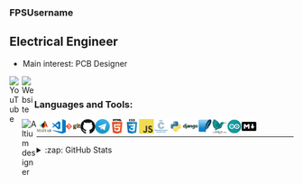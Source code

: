 ### FPSUsername

## Electrical Engineer
* Main interest: PCB Designer

[<img align="left" alt="YouTube" width="22px" src="https://cdn.jsdelivr.net/npm/simple-icons@v3/icons/youtube.svg" />][youtube]
[<img align="left" alt="Website" width="22px" src="https://fpsusername.ml/images/rel/android-icon-512x512.png" />][website]

<br />

### Languages and Tools:

<img align="left" alt="Altium designer" width="26px" src="https://i1.wp.com/i-loadzone.com/wp-content/uploads/2020/02/Altium-Designer.png" />
<img align="left" alt="Matlab" width="26px" src="https://raw.githubusercontent.com/github/explore/main/topics/matlab/matlab.png" />
<img align="left" alt="Visual Studio Code" width="26px" src="https://raw.githubusercontent.com/github/explore/main/topics/visual-studio-code/visual-studio-code.png" />
<img align="left" alt="Git" width="26px" src="https://raw.githubusercontent.com/github/explore/main/topics/git/git.png" />
<img align="left" alt="GitHub" width="26px" src="https://raw.githubusercontent.com/github/explore/main/topics/github/github.png" />
<img align="left" alt="Telegram" width="26px" src="https://raw.githubusercontent.com/github/explore/main/topics/telegram/telegram.png" />
<img align="left" alt="HTML5" width="26px" src="https://raw.githubusercontent.com/github/explore/main/topics/html/html.png" />
<img align="left" alt="CSS3" width="26px" src="https://raw.githubusercontent.com/github/explore/main/topics/css/css.png" />
<img align="left" alt="JavaScript" width="26px" src="https://raw.githubusercontent.com/github/explore/main/topics/javascript/javascript.png" />
<img align="left" alt="C" width="26px" src="https://raw.githubusercontent.com/github/explore/main/topics/c/c.png" />
<img align="left" alt="Python" width="26px" src="https://raw.githubusercontent.com/github/explore/main/topics/python/python.png" />
<img align="left" alt="Django" width="26px" src="https://raw.githubusercontent.com/github/explore/main/topics/django/django.png" />
<!--<img align="left" alt="REST-API" width="26px" src="https://raw.githubusercontent.com/github/explore/main/topics/rest-api/rest-api.png" />-->
<img align="left" alt="SQLite" width="26px" src="https://raw.githubusercontent.com/github/explore/main/topics/sqlite/sqlite.png" />
<img align="left" alt="LaTeX" width="26px" src="https://raw.githubusercontent.com/github/explore/main/topics/latex/latex.png" />
<img align="left" alt="Arduino" width="26px" src="https://raw.githubusercontent.com/github/explore/main/topics/arduino/arduino.png" />
<img align="left" alt="Markdown" width="26px" src="https://raw.githubusercontent.com/github/explore/main/topics/markdown/markdown.png" />

<br />

---

<details>
  <summary>:zap: GitHub Stats</summary>
  <img align="left" alt="FPSUsername's GitHub Stats" src="https://github-readme-stats.codestackr.vercel.app/api?username=FPSUsername&show_icons=true&hide_border=true&theme=onedark" />

</details>


[website]: https://fpsusername.ml/
[youtube]: https://youtube.com/FPSUsernameOriginal
